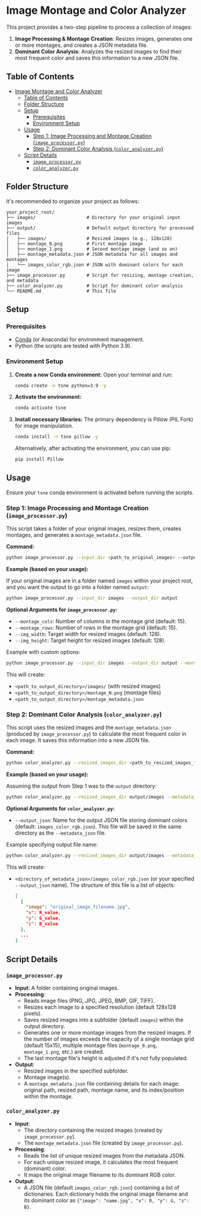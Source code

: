 # Image Montage and Color Analyzer

This project provides a two-step pipeline to process a collection of images:
1.  **Image Processing & Montage Creation**: Resizes images, generates one or more montages, and creates a JSON metadata file.
2.  **Dominant Color Analysis**: Analyzes the resized images to find their most frequent color and saves this information to a new JSON file.

## Table of Contents

- [Image Montage and Color Analyzer](#image-montage-and-color-analyzer)
  - [Table of Contents](#table-of-contents)
  - [Folder Structure](#folder-structure)
  - [Setup](#setup)
    - [Prerequisites](#prerequisites)
    - [Environment Setup](#environment-setup)
  - [Usage](#usage)
    - [Step 1: Image Processing and Montage Creation (`image_processor.py`)](#step-1-image-processing-and-montage-creation-image_processorpy)
    - [Step 2: Dominant Color Analysis (`color_analyzer.py`)](#step-2-dominant-color-analysis-color_analyzerpy)
  - [Script Details](#script-details)
    - [`image_processor.py`](#image_processorpy)
    - [`color_analyzer.py`](#color_analyzerpy)

## Folder Structure

It's recommended to organize your project as follows:

```
your_project_root/
├── images/                   # Directory for your original input images
├── output/                   # Default output directory for processed files
│   ├── images/               # Resized images (e.g., 128x128)
│   ├── montage_0.png         # First montage image
│   ├── montage_1.png         # Second montage image (and so on)
│   ├── montage_metadata.json # JSON metadata for all images and montages
│   └── images_color_rgb.json # JSON with dominant colors for each image
├── image_processor.py        # Script for resizing, montage creation, and metadata
├── color_analyzer.py         # Script for dominant color analysis
└── README.md                 # This file
```

## Setup

### Prerequisites

*   [Conda](https://docs.conda.io/en/latest/miniconda.html) (or Anaconda) for environment management.
*   Python (the scripts are tested with Python 3.9).

### Environment Setup

1.  **Create a new Conda environment:**
    Open your terminal and run:
    ```bash
    conda create -n tsne python=3.9 -y
    ```

2.  **Activate the environment:**
    ```bash
    conda activate tsne
    ```

3.  **Install necessary libraries:**
    The primary dependency is Pillow (PIL Fork) for image manipulation.
    ```bash
    conda install -n tsne pillow -y
    ```
    Alternatively, after activating the environment, you can use pip:
    ```bash
    pip install Pillow
    ```

## Usage

Ensure your `tsne` conda environment is activated before running the scripts.

### Step 1: Image Processing and Montage Creation (`image_processor.py`)

This script takes a folder of your original images, resizes them, creates montages, and generates a `montage_metadata.json` file.

**Command:**

```bash
python image_processor.py --input_dir <path_to_original_images> --output_dir <path_to_output_directory> [options]
```

**Example (based on your usage):**

If your original images are in a folder named `images` within your project root, and you want the output to go into a folder named `output`:

```bash
python image_processor.py --input_dir images --output_dir output
```

**Optional Arguments for `image_processor.py`:**

*   `--montage_cols`: Number of columns in the montage grid (default: 15).
*   `--montage_rows`: Number of rows in the montage grid (default: 15).
*   `--img_width`: Target width for resized images (default: 128).
*   `--img_height`: Target height for resized images (default: 128).

Example with custom options:
```bash
python image_processor.py --input_dir images --output_dir output --montage_cols 10 --montage_rows 10 --img_width 64 --img_height 64
```

This will create:
*   `<path_to_output_directory>/images/` (with resized images)
*   `<path_to_output_directory>/montage_N.png` (montage files)
*   `<path_to_output_directory>/montage_metadata.json`

### Step 2: Dominant Color Analysis (`color_analyzer.py`)

This script uses the resized images and the `montage_metadata.json` (produced by `image_processor.py`) to calculate the most frequent color in each image. It saves this information into a new JSON file.

**Command:**

```bash
python color_analyzer.py --resized_images_dir <path_to_resized_images_folder> --metadata_json <path_to_metadata_file> [options]
```

**Example (based on your usage):**

Assuming the output from Step 1 was to the `output` directory:

```bash
python color_analyzer.py --resized_images_dir output/images --metadata_json output/montage_metadata.json
```

**Optional Arguments for `color_analyzer.py`:**

*   `--output_json`: Name for the output JSON file storing dominant colors (default: `images_color_rgb.json`). This file will be saved in the same directory as the `--metadata_json` file.

Example specifying output file name:
```bash
python color_analyzer.py --resized_images_dir output/images --metadata_json output/montage_metadata.json --output_json dominant_colors.json
```

This will create:
*   `<directory_of_metadata_json>/images_color_rgb.json` (or your specified `--output_json` name).
    The structure of this file is a list of objects:
    ```json
    [
      {
        "image": "original_image_filename.jpg",
        "x": R_value,
        "y": G_value,
        "z": B_value
      },
      ...
    ]
    ```

## Script Details

### `image_processor.py`

*   **Input**: A folder containing original images.
*   **Processing**:
    *   Reads image files (PNG, JPG, JPEG, BMP, GIF, TIFF).
    *   Resizes each image to a specified resolution (default 128x128 pixels).
    *   Saves resized images into a subfolder (default `images`) within the output directory.
    *   Generates one or more montage images from the resized images. If the number of images exceeds the capacity of a single montage grid (default 15x15), multiple montage files (`montage_0.png`, `montage_1.png`, etc.) are created.
    *   The last montage file's height is adjusted if it's not fully populated.
*   **Output**:
    *   Resized images in the specified subfolder.
    *   Montage image(s).
    *   A `montage_metadata.json` file containing details for each image: original path, resized path, montage name, and its index/position within the montage.

### `color_analyzer.py`

*   **Input**:
    *   The directory containing the resized images (created by `image_processor.py`).
    *   The `montage_metadata.json` file (created by `image_processor.py`).
*   **Processing**:
    *   Reads the list of unique resized images from the metadata JSON.
    *   For each unique resized image, it calculates the most frequent (dominant) color.
    *   It maps the original image filename to its dominant RGB color.
*   **Output**:
    *   A JSON file (default `images_color_rgb.json`) containing a list of dictionaries. Each dictionary holds the original image filename and its dominant color as `{"image": "name.jpg", "x": R, "y": G, "z": B}`.
